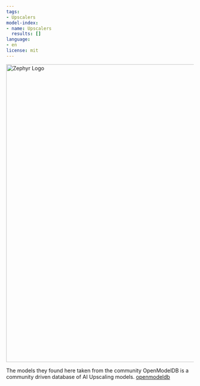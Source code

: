 ```yaml
---
tags:
- Upscalers
model-index:
- name: Upscalers
  results: []
language:
- en
license: mit
---
```



<img src="https://public.bnbstatic.com/image/cms/crawler/METAVERSEPOST_NEWS/image-68-16-1024x683.jpg" alt="Zephyr Logo" width="800" style="margin-left:'auto' margin-right:'auto' display:'block'"/>


The models they found here taken from the community OpenModelDB is a community driven database of AI Upscaling models. [openmodeldb](https://openmodeldb.info/)

